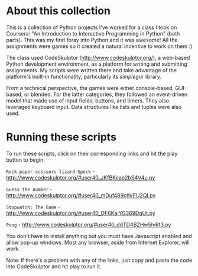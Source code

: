 # About this collection
This is a collection of Python projects I've worked for a class I took on Coursera: "An Introduction to Interactive Programming in Python" (both parts). This was my first foray into Python and it was awesome! All the assignments were games so it created a natural incentive to work on them :)

The class used CodeSkulptor (http://www.codeskulptor.org/), a web-based Python development environment, as a platform for writing and submitting assignments. My scripts were written there and take advantage of the platform's built-in functionality, particularly its _simplegui_ library.

From a technical perspective, the games were either console-based, GUI-based, or blended. For the latter categories, they followed an event-driven model that made use of input fields, buttons, and timers. They also leveraged keyboard input. Data structures like lists and tuples were also used.

# Running these scripts
To run these scripts, click on their corresponding links and hit the play button to begin:

```Rock-paper-scissors-lizard-Spock``` - http://www.codeskulptor.org/#user40_JKfBKeao2bS4V4u.py

```Guess the number``` - http://www.codeskulptor.org/#user40_mDuf489chVFU2Ql.py

```Stopwatch: The Game``` - http://www.codeskulptor.org/#user40_DF6KaiYG369DqUt.py

```Pong``` - http://www.codeskulptor.org/#user40_ddTD4BZHw5IvRt3.py

You don't have to install anything but you must have Javascript enabled and allow pop-up windows. Most any browser, aside from Internet Explorer, will work.

Note: If there's a problem with any of the links, just copy and paste the code into CodeSkulptor and hit play to run it.
